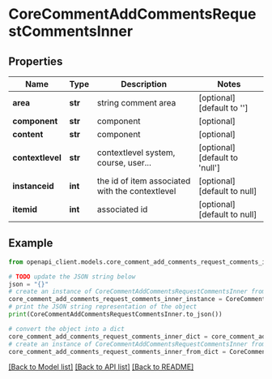 # CoreCommentAddCommentsRequestCommentsInner


## Properties

Name | Type | Description | Notes
------------ | ------------- | ------------- | -------------
**area** | **str** | string comment area | [optional] [default to '']
**component** | **str** | component | [optional] 
**content** | **str** | component | [optional] 
**contextlevel** | **str** | contextlevel system, course, user... | [optional] [default to 'null']
**instanceid** | **int** | the id of item associated with the contextlevel | [optional] [default to null]
**itemid** | **int** | associated id | [optional] [default to null]

## Example

```python
from openapi_client.models.core_comment_add_comments_request_comments_inner import CoreCommentAddCommentsRequestCommentsInner

# TODO update the JSON string below
json = "{}"
# create an instance of CoreCommentAddCommentsRequestCommentsInner from a JSON string
core_comment_add_comments_request_comments_inner_instance = CoreCommentAddCommentsRequestCommentsInner.from_json(json)
# print the JSON string representation of the object
print(CoreCommentAddCommentsRequestCommentsInner.to_json())

# convert the object into a dict
core_comment_add_comments_request_comments_inner_dict = core_comment_add_comments_request_comments_inner_instance.to_dict()
# create an instance of CoreCommentAddCommentsRequestCommentsInner from a dict
core_comment_add_comments_request_comments_inner_from_dict = CoreCommentAddCommentsRequestCommentsInner.from_dict(core_comment_add_comments_request_comments_inner_dict)
```
[[Back to Model list]](../README.md#documentation-for-models) [[Back to API list]](../README.md#documentation-for-api-endpoints) [[Back to README]](../README.md)


